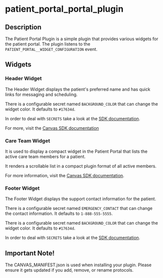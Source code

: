 patient_portal_portal_plugin
============================

## Description

The Patient Portal Plugin is a simple plugin that provides various widgets for the patient portal.
The plugin listens to the `PATIENT_PORTAL__WIDGET_CONFIGURATION` event.

## Widgets

### Header Widget

The Header Widget displays the patient's preferred name and has quick links for messaging and scheduling.

There is a configurable secret named `BACKGROUND_COLOR` that can change the widget color.
It defaults to `#17634d`.

In order to deal with `SECRETS` take a look at the
[SDK documentation](https://docs.canvasmedical.com/sdk/secrets/).

For more, visit the [Canvas SDK documentation](https://docs.canvasmedical.com/sdk/data-patient/)


### Care Team Widget

It is used to display a compact widget in the Patient Portal that lists the
active care team members for a patient.

It renders a scrollable list in a compact plugin format of all active members. 

For more information, visit the [Canvas SDK documentation](https://docs.canvasmedical.com/sdk/data-care-team/).

### Footer Widget

The Footer Widget displays the support contact information for the patient.

There is a configurable secret named `EMERGENCY_CONTACT` that can change the contact information.
It defaults to `1-888-555-5555`.

There is a configurable secret named `BACKGROUND_COLOR` that can change the widget color.
It defaults to `#17634d`.

In order to deal with `SECRETS` take a look at the
[SDK documentation](https://docs.canvasmedical.com/sdk/secrets/).

## Important Note!

The CANVAS_MANIFEST.json is used when installing your plugin. Please ensure it
gets updated if you add, remove, or rename protocols.
